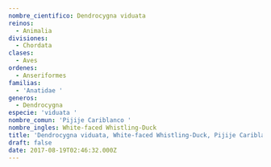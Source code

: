 ```yaml
---
nombre_cientifico: Dendrocygna viduata
reinos:
  - Animalia
divisiones:
  - Chordata
clases:
  - Aves
ordenes:
  - Anseriformes
familias:
  - 'Anatidae '
generos:
  - Dendrocygna
especie: 'viduata '
nombre_comun: 'Pijije Cariblanco '
nombre_ingles: White-faced Whistling-Duck
title: 'Dendrocygna viduata, White-faced Whistling-Duck, Pijije Cariblanco '
draft: false
date: 2017-08-19T02:46:32.000Z
---
```


